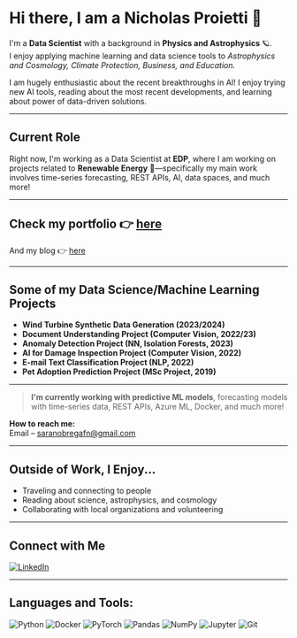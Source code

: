 # Hi there, I am a Nicholas Proietti 👋

I'm a **Data Scientist** with a background in **Physics and Astrophysics** 🪐.  
I enjoy applying machine learning and data science tools to *Astrophysics and Cosmology, Climate Protection, Business, and Education.*

I am hugely enthusiastic about the recent breakthroughs in AI! I enjoy trying new AI tools, reading about the most recent developments, and learning about power of data-driven solutions.

---

## Current Role
Right now, I'm working as a Data Scientist at **EDP**, where I am working on projects related to **Renewable Energy** 🌱—specifically my main work involves time-series forecasting, REST APIs, AI, data spaces, and much more!

---

## Check my portfolio 👉 [here](https://github.com/saranobrega?tab=repositories)

And my blog 👉 [here](https://saranobrega.github.io)

---

## Some of my Data Science/Machine Learning Projects

- **Wind Turbine Synthetic Data Generation (2023/2024)**
- **Document Understanding Project (Computer Vision, 2022/23)**
- **Anomaly Detection Project (NN, Isolation Forests, 2023)**
- **AI for Damage Inspection Project (Computer Vision, 2022)**
- **E-mail Text Classification Project (NLP, 2022)**
- **Pet Adoption Prediction Project (MSc Project, 2019)**

---

> **I'm currently working with predictive ML models**, forecasting models with time-series data, REST APIs, Azure ML, Docker, and much more!

**How to reach me:**  
Email – [saranobregafn@gmail.com](mailto:saranobregafn@gmail.com)

---

## Outside of Work, I Enjoy...
- Traveling and connecting to people
- Reading about science, astrophysics, and cosmology
- Collaborating with local organizations and volunteering

---

## Connect with Me

[![LinkedIn](https://img.shields.io/badge/-LinkedIn-blue?style=flat&logo=Linkedin&logoColor=white)](https://www.linkedin.com/in/sara-nobrega/)

---

## Languages and Tools:
![Python](https://img.shields.io/badge/-Python-3776AB?style=flat&logo=python&logoColor=white)
![Docker](https://img.shields.io/badge/-Docker-2496ED?style=flat&logo=docker&logoColor=white)
![PyTorch](https://img.shields.io/badge/-PyTorch-EE4C2C?style=flat&logo=pytorch&logoColor=white)
![Pandas](https://img.shields.io/badge/-Pandas-150458?style=flat&logo=pandas&logoColor=white)
![NumPy](https://img.shields.io/badge/-NumPy-013243?style=flat&logo=numpy&logoColor=white)
![Jupyter](https://img.shields.io/badge/-Jupyter-F37626?style=flat&logo=jupyter&logoColor=white)
![Git](https://img.shields.io/badge/-Git-F05032?style=flat&logo=git&logoColor=white)
